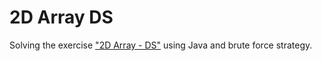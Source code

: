 # 2D Array DS
Solving the exercise ["2D Array - DS"](https://www.hackerrank.com/challenges/2d-array/problem?h_r=internal-search) using Java and brute force strategy.
